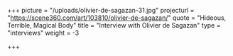 +++
picture = "/uploads/olivier-de-sagazan-31.jpg"
projecturl = "https://scene360.com/art/103810/olivier-de-sagazan/"
quote = "Hideous, Terrible, Magical Body"
title = "Interview with Olivier de Sagazan"
type = "interviews"
weight = -3

+++
